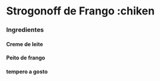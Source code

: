 # Strogonoff de Frango :chiken

### Ingredientes 

#### Creme de leite 
#### Peito de frango
#### tempero a gosto

